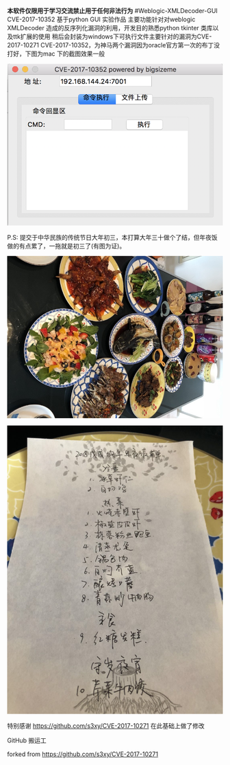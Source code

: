 ******本软件仅限用于学习交流禁止用于任何非法行为****** 
#Weblogic-XMLDecoder-GUI CVE-2017-10352
基于python GUI 实验作品 主要功能针对对weblogic XMLDecoder 造成的反序列化漏洞的利用，开发目的熟悉python tkinter 类库以及ttk扩展的使用
稍后会封装为windows下可执行文件主要针对的漏洞为CVE-2017-10271  CVE-2017-10352，为神马两个漏洞因为oracle官方第一次的布丁没打好，下图为mac
下的截图效果一般


![image](https://github.com/bigsizeme/weblogic-XMLDecoder/blob/master/screenshot/6.png)

P.S: 提交于中华民族的传统节日大年初三，本打算大年三十做个了结，但年夜饭做的有点累了，一拖就是初三了(有图为证)。

![image](https://github.com/bigsizeme/weblogic-XMLDecoder/blob/master/screenshot/3.JPG)

![image](https://github.com/bigsizeme/weblogic-XMLDecoder/blob/master/screenshot/4.JPG)

特别感谢  https://github.com/s3xy/CVE-2017-10271  在此基础上做了修改

GitHub 搬运工

forked from https://github.com/s3xy/CVE-2017-10271



